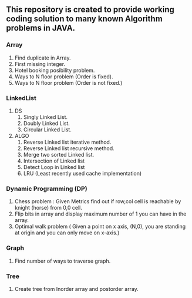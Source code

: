 ## This repository is created to provide working coding solution to many known Algorithm problems in JAVA. 

### Array
1. Find duplicate in Array. 
2. First missing integer. 
3. Hotel booking posibility problem. 
4. Ways to N floor problem (Order is fixed).
5. Ways to N floor problem (Order is not fixed.)

### LinkedList
1. DS
    1. Singly Linked List.
    2. Doubly Linked List.
    3. Circular Linked List.
2. ALGO
    1. Reverse Linked list iterative method.
    2. Reverse Linked list recursive method.
    3. Merge two sorted Linked list.
    4. Intersection of Linked list
    5. Detect Loop in Linked list
    6. LRU (Least recently used cache implementation)

### Dynamic Programming (DP)
1. Chess problem :  Given Metrics find out if row,col cell is reachable by knight (horse) from 0,0 cell.
2. Flip bits in array and display maximum number of 1 you can have in the array. 
3. Optimal walk problem ( Given a point on x axis, (N,0), you are standing at origin and you can only move on x-axis.)

### Graph
1. Find number of ways to traverse graph. 

### Tree
1. Create tree from Inorder array and postorder array. 
